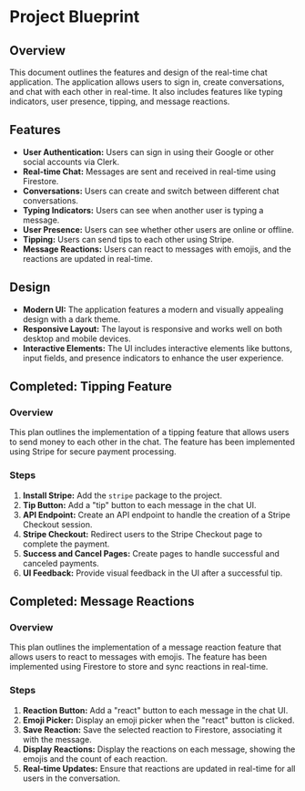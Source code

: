 # Project Blueprint

## Overview

This document outlines the features and design of the real-time chat application. The application allows users to sign in, create conversations, and chat with each other in real-time. It also includes features like typing indicators, user presence, tipping, and message reactions.

## Features

*   **User Authentication:** Users can sign in using their Google or other social accounts via Clerk.
*   **Real-time Chat:** Messages are sent and received in real-time using Firestore.
*   **Conversations:** Users can create and switch between different chat conversations.
*   **Typing Indicators:** Users can see when another user is typing a message.
*   **User Presence:** Users can see whether other users are online or offline.
*   **Tipping:** Users can send tips to each other using Stripe.
*   **Message Reactions:** Users can react to messages with emojis, and the reactions are updated in real-time.

## Design

*   **Modern UI:** The application features a modern and visually appealing design with a dark theme.
*   **Responsive Layout:** The layout is responsive and works well on both desktop and mobile devices.
*   **Interactive Elements:** The UI includes interactive elements like buttons, input fields, and presence indicators to enhance the user experience.

## Completed: Tipping Feature

### Overview

This plan outlines the implementation of a tipping feature that allows users to send money to each other in the chat. The feature has been implemented using Stripe for secure payment processing.

### Steps

1.  **Install Stripe:** Add the `stripe` package to the project.
2.  **Tip Button:** Add a "tip" button to each message in the chat UI.
3.  **API Endpoint:** Create an API endpoint to handle the creation of a Stripe Checkout session.
4.  **Stripe Checkout:** Redirect users to the Stripe Checkout page to complete the payment.
5.  **Success and Cancel Pages:** Create pages to handle successful and canceled payments.
6.  **UI Feedback:** Provide visual feedback in the UI after a successful tip.

## Completed: Message Reactions

### Overview

This plan outlines the implementation of a message reaction feature that allows users to react to messages with emojis. The feature has been implemented using Firestore to store and sync reactions in real-time.

### Steps

1.  **Reaction Button:** Add a "react" button to each message in the chat UI.
2.  **Emoji Picker:** Display an emoji picker when the "react" button is clicked.
3.  **Save Reaction:** Save the selected reaction to Firestore, associating it with the message.
4.  **Display Reactions:** Display the reactions on each message, showing the emojis and the count of each reaction.
5.  **Real-time Updates:** Ensure that reactions are updated in real-time for all users in the conversation.
